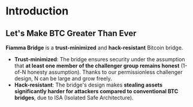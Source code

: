 # Introduction

## Let's Make BTC Greater Than Ever

**Fiamma Bridge** is a **trust-minimized** and **hack-resistant** Bitcoin bridge.

* **Trust-minimized**: The bridge ensures security under the assumption that **at least one member of the challenger group remains honest** (1-of-N honesty assumption). Thanks to our permissionless challenger design, N can be large and grow freely.
* **Hack-resistant**: The bridge's design makes **stealing assets significantly harder for attackers compared to conventional BTC bridges**, due to ISA (Isolated Safe Architecture).

